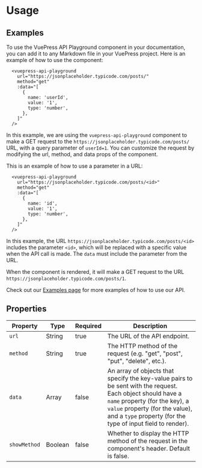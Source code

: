 # Usage

## Examples

To use the VuePress API Playground component in your documentation, you can add it to any Markdown file in your VuePress project. Here is an example of how to use the component:

``` vue
  <vuepress-api-playground
    url="https://jsonplaceholder.typicode.com/posts/"
    method="get"
    :data="[
      {
        name: 'userId',
        value: '1',
        type: 'number',
      },
    ]"
  />
```

In this example, we are using the ``vuepress-api-playground`` component to make a GET request to the ``https://jsonplaceholder.typicode.com/posts/`` URL, with a query parameter of ``userId=1``. You can customize the request by modifying the url, method, and data props of the component.

This is an example of how to use a parameter in a URL:

``` vue
  <vuepress-api-playground 
    url="https://jsonplaceholder.typicode.com/posts/<id>" 
    method="get" 
    :data="[
      {
        name: 'id',
        value: '1',
        type: 'number',
      },
    ]" 
  />
```

In this example, the URL ``https://jsonplaceholder.typicode.com/posts/<id>`` includes the parameter ``<id>``, which will be replaced with a specific value when the API call is made. The ``data`` must include the parameter from the URL.

When the component is rendered, it will make a GET request to the URL ``https://jsonplaceholder.typicode.com/posts/1``.

Check out our [Examples page](/examples/) for more examples of how to use our API.

## Properties

| Property | Type | Required | Description |
| -------- | ---- | -------- | ----------- |
| ``url`` | String | true | The URL of the API endpoint. |
| ``method`` | String | true | The HTTP method of the request (e.g. "get", "post", "put", "delete", etc.). |
| ``data`` | Array | false | An array of objects that specify the key-value pairs to be sent with the request. Each object should have a ``name`` property (for the key), a ``value`` property (for the value), and a ``type`` property (for the type of input field to render). |
| ``showMethod`` | Boolean | false | Whether to display the HTTP method of the request in the component's header. Default is false. |

<!-- ## Source Code

<SourceCode>
<<< @/src/components/Playground/Playground.vue
</SourceCode> -->